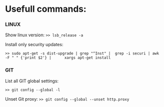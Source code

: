 # Usefull commands:

### LINUX

Show linux version:
`>> lsb_release -a` 

Install only security updates:

`>> sudo apt-get -s dist-upgrade | grep "^Inst" |  grep -i securi | awk -F " " {'print $2'} |      xargs apt-get install`



### GIT
List all GIT global settings:

`>> git config --global -l`


Unset Git proxy:
`>> git config --global --unset http.proxy`
